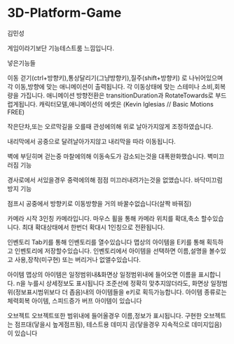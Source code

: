 # 3D-Platform-Game
 
김민성

게임이라기보단 기능테스트룸 느낌입니다.

넣은기능들

이동
  걷기(ctrl+방향키),통상달리기(그냥방향키),질주(shift+방향키) 로 나뉘어있으며 각 이동,방향에 맞는 애니메이션이 출력됩니다. 각 이동상태에 맞는 스테미나 소비,회복량을 가집니다. 애니메이션 방향전환은 transitionDuration과 RotateTowards로 부드럽게됩니다.
  캐릭터모델,애니메이션의 에셋은 (Kevin Iglesias // Basic Motions FREE)


  작은단차,또는 오르막길을 오를때 관성에의해 위로 날아가지않게 조정하였습니다.


  내리막에서 공중으로 달려날아가지않고 내리막을 따라 이동됩니다.

  
  벽에 부딛히며 걷는중 마찰에의해 이동속도가 감소되는것을 대폭완화했습니다. 벽미끄러짐 기능


  경사로에서 서있을경우 중력에의해 점점 미끄러내려가는것을 없앴습니다. 바닥미끄럼방지 기능


  점프시 공중에서 방향키로 이동방향을 거의 바꿀수없습니다(살짝 바꿔짐)

카메라
   시작 3인칭 카메라입니다. 마우스 휠을 통해 카메라 위치를 확대,축소 할수있습니다. 최대 확대상태에서 한번더 확대시 1인칭으로 전환됩니다.

인벤토리
   Tab키를 통해 인벤토리를 열수있습니다
   맵상의 아이템을 E키를 통해 획득하고 인벤토리에 저장할수있습니다. 
   인벤토리에서 아이템을 선택하면 이름,설명을 볼수있고 사용,장착(미구현) 또는 버리거나 없앨수있습니다.


아이템
   맵상의 아이템은 일정범위내&화면상 일정범위내에 들어오면 이름을 표시합니다. n을 누를시 상세정보도 표시됩니다
   조준선에 정확히 맞추지않더라도, 화면상 일정범위(정보표시범위보다 더 좁음)내의 아이템들을 e키로 획득가능합니다. 
   아이템 종류로는 체력회복 아이템, 스피드증가 버프 아이템이 있습니다

오브젝트
   오브젝트또한 범위내에 들어올경우 이름,정보가 표시됩니다.
   구현한 오브젝트는 점프대(닿을시 높게점프됨), 테스트용 데미지 곰(닿을경우 지속적으로 데미지입음) 이 있습니다

